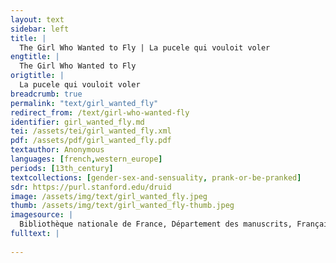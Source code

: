 ```yaml
---
layout: text
sidebar: left
title: |
  The Girl Who Wanted to Fly | La pucele qui vouloit voler
engtitle: |
  The Girl Who Wanted to Fly
origtitle: |
  La pucele qui vouloit voler
breadcrumb: true
permalink: "text/girl_wanted_fly"
redirect_from: /text/girl-who-wanted-fly
identifier: girl_wanted_fly.md
tei: /assets/tei/girl_wanted_fly.xml
pdf: /assets/pdf/girl_wanted_fly.pdf
textauthor: Anonymous
languages: [french,western_europe]
periods: [13th_century]
textcollections: [gender-sex-and-sensuality, prank-or-be-pranked]
sdr: https://purl.stanford.edu/druid 
image: /assets/img/text/girl_wanted_fly.jpeg
thumb: /assets/img/text/girl_wanted_fly-thumb.jpeg
imagesource: |
  Bibliothèque nationale de France, Département des manuscrits, Français 25545
fulltext: |
  
---
```

